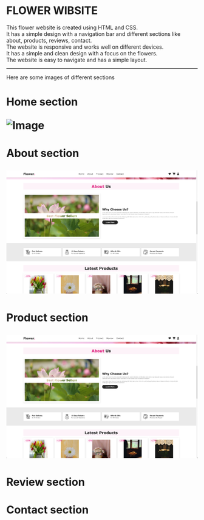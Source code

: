 # FLOWER WIBSITE
This flower website is created using HTML and CSS.
<br>
It has a simple design with a navigation bar and different sections like about, products, reviews, contact.
<br>
The website is responsive and works well on different devices.
<br>
It has a simple and clean design with a focus on the flowers.
<br>
The website is easy to navigate and has a simple layout.
<br>
<hr>
Here are some images of different sections
<br>

<h1>Home section</h>

![Image](https://github.com/user-attachments/assets/51e52f77-ce4a-4555-931d-cbd279dd47af)

<h1>About section</h>

![Image alt](https://github.com/MuferrehFatima/flowerwebsite/blob/main/images/about.png?raw=true)



<h1>Product section</h>

![image](https://github.com/MuferrehFatima/flowerwebsite/blob/main/images/about.png?raw=true)


<h1>Review section</h>


<h1>Contact section</h>

